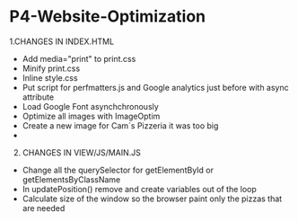 # P4-Website-Optimization

1.CHANGES IN INDEX.HTML
- Add media="print" to print.css
- Minify print.css
- Inline style.css
- Put script for perfmatters.js and Google analytics just before </body> with async attribute
- Load Google Font asynchchronously
- Optimize all images with ImageOptim
- Create a new image for Cam´s Pizzeria it was too big
- 
2. CHANGES IN VIEW/JS/MAIN.JS
- Change all the querySelector for getElementById or getElementsByClassName
- In updatePosition() remove and create variables out of the loop
- Calculate size of the window so the browser paint only the pizzas that are needed
